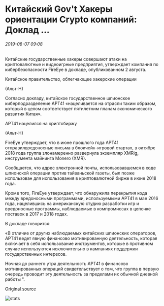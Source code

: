 # Китайский Gov't Хакеры ориентации Crypto компаний: Доклад ...

###### 2019-08-07 09:08

Китайские государственные хакеры совершают атаки на криптовалютные и видеоигрные предприятия, утверждает компания по кибербезопасности FireEye в докладе, опубликованном 2 августа.

Китайское правительство, облегчающее хакерские операции

(Альт-Н)

Согласно докладу, китайское государственное шпионское киберподразделение APT41 «нацеливается на отрасли таким образом, который в целом соответствует пятилетним планам экономического развития Китая».

APT41 нацелился на криптобиржу

(Альт-Н)

FireEye утверждает, что в июне прошлого года APT41 отправилвредоносные письма в блокчейн-игровой стартап, в октябре 2018 года группа злонамеренно развернула экземпляр XMRig, инструмента майнинга Monero (XMR).

Сообщается, что адрес электронной почты, использовавшемся в ходе шпионской операции против тайваньской газеты, был позже использован для использования в криптовалютной бирже в июне 2018 года.

Кроме того, FireEye утверждает, что обнаружила перекрытия кода между вредоносными программами, используемыми APT41 в мае 2016 года, нацелившись на американскую студию разработки игр и вредоносные программы, наблюдаемые в компромиссах в цепочке поставок в 2017 и 2018 годах.

В докладе говорится:

«В отличие от других наблюдаемых китайских шпионских операторов, APT41 ведет явную финансово мотивированную деятельность, которая включает в себя использование инструментов, которые в противном случае используются исключительно в кампаниях поддержки государственных интересов.

Ночная до раннего утра деятельность APT41 в финансово мотивированных операций свидетельствует о том, что группа в первую очередь проводит эту деятельность за пределами их обычной дневной работы ".

[Original source](https://cointelegraph.com/news/chinese-govt-hackers-are-targeting-crypto-companies-report)

![stats](https://c.statcounter.com/11760860/0/a89fa40b/1/ "stats")